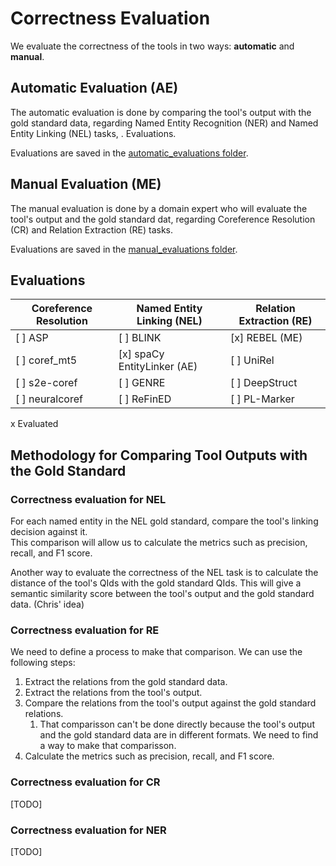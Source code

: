 # Correctness Evaluation


We evaluate the correctness of the tools in two ways: **automatic** and **manual**.

## Automatic Evaluation (AE)
The automatic evaluation is done by comparing the tool's output with the gold standard data, regarding Named Entity Recognition (NER) and Named Entity Linking (NEL) tasks, .
Evaluations. 

Evaluations are saved in the [automatic_evaluations folder](../data/automatic_evaluations/).

## Manual Evaluation (ME)
The manual evaluation is done by a domain expert who will evaluate the tool's output and the gold standard dat, regarding Coreference Resolution (CR) and Relation Extraction (RE) tasks. 

Evaluations are saved in the [manual_evaluations folder](../data/manual_evaluations/).


## Evaluations 
| Coreference Resolution         | Named Entity Linking (NEL)       | Relation Extraction (RE)   |
|-------------------------------|---------------------------------|---------------------------|
| [ ] ASP                       | [ ] BLINK                       | [x] REBEL (ME)            |
| [ ] coref_mt5                 | [x] spaCy EntityLinker (AE)     | [ ] UniRel                |
| [ ] s2e-coref                 | [ ] GENRE                       | [ ] DeepStruct            |
| [ ] neuralcoref               | [ ] ReFinED                     | [ ] PL-Marker             |


 x Evaluated 

## Methodology for Comparing Tool Outputs with the Gold Standard

### Correctness evaluation for NEL
For each named entity in the NEL gold standard, compare the tool's linking decision against it.\
This comparison will allow us to calculate the metrics such as precision, recall, and F1 score.

Another way to evaluate the correctness of the NEL task is to calculate the distance of the tool's QIds with the gold standard QIds. This will give a semantic similarity score between the tool's output and the gold standard data. (Chris' idea)

### Correctness evaluation for RE
We need to define a process to make that comparison. We can use the following steps:
1. Extract the relations from the gold standard data.
2. Extract the relations from the tool's output.
3. Compare the relations from the tool's output against the gold standard relations.
   1. That comparisson can't be done directly because the tool's output and the gold standard data are in different formats. We need to find a way to make that comparisson.
4. Calculate the metrics such as precision, recall, and F1 score.

### Correctness evaluation for CR
[TODO]

### Correctness evaluation for NER
[TODO]